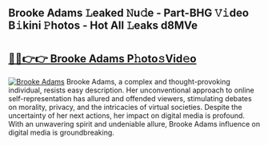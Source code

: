 ## Brooke Adams 𝙻eaked 𝙽u𝚍e - Part-BHG 𝚅𝚒deo B𝚒kini 𝙿hotos - Hot All 𝙻eaks d8MVe

# <h2><a href="http://ld2m9f.urlbe.top/?page=Brooke+Adams">🔗🔗👉👉 Brooke Adams P𝚑oto𝚜Vid𝚎o</a></h2>

[![Brooke Adams](https://i.imgur.com/eBuTRDB.gif)](http://ld2m9f.urlbe.top/?page=Brooke+Adams)
Brooke Adams, a complex and thought-provoking individual, resists easy description. Her unconventional approach to online self-representation has allured and offended viewers, stimulating debates on morality, privacy, and the intricacies of virtual societies. Despite the uncertainty of her next actions, her impact on digital media is profound. With an unwavering spirit and undeniable allure, Brooke Adams influence on digital media is groundbreaking.
